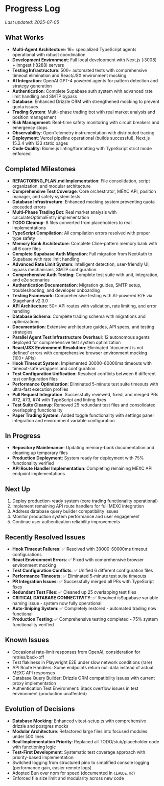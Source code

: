 # Progress Log

_Last updated: 2025-07-05_

## What Works
- **Multi-Agent Architecture**: 16+ specialized TypeScript agents operational with robust coordination
- **Development Environment**: Full local development with Next.js (:3008) + Inngest (:8288) servers  
- **Testing Infrastructure**: 500+ automated tests with comprehensive timeout elimination and React/JSX environment mocking
- **AI Integration**: OpenAI GPT-4 powered agents for pattern detection and strategy generation
- **Authentication**: Complete Supabase auth system with advanced rate limit handling and SMTP bypass
- **Database**: Enhanced Drizzle ORM with strengthened mocking to prevent quota issues
- **Trading System**: Multi-phase trading bot with real market analysis and position management
- **Risk Management**: Real-time safety monitoring with circuit breakers and emergency stops
- **Observability**: OpenTelemetry instrumentation with distributed tracing
- **Deployment**: Vercel pipeline operational (builds successful), Next.js 15.3.4 with 133 static pages
- **Code Quality**: Biome.js linting/formatting with TypeScript strict mode enforced

## Completed Milestones
- **REFACTORING_PLAN.md Implementation**: File consolidation, script organization, and modular architecture
- **Comprehensive Test Coverage**: Core orchestrator, MEXC API, position manager, and safety system tests
- **Database Infrastructure**: Enhanced mocking system preventing quota exceeded errors
- **Multi-Phase Trading Bot**: Real market analysis with calculateOptimalEntry implementation
- **TODO Cleanup**: 8 files converted from placeholders to real implementations
- **TypeScript Compilation**: All compilation errors resolved with proper type safety
- **Memory Bank Architecture**: Complete Cline-pattern memory bank with all 6 core files
- **Complete Supabase Auth Migration**: Full migration from NextAuth to Supabase with rate limit handling
- **Advanced Rate Limit System**: Intelligent detection, user-friendly UI, bypass mechanisms, SMTP configuration
- **Comprehensive Auth Testing**: Complete test suite with unit, integration, and e2e scenarios
- **Authentication Documentation**: Migration guides, SMTP setup, troubleshooting, and developer onboarding
- **Testing Framework**: Comprehensive testing with AI-powered E2E via Stagehand v2.3.0
- **API Architecture**: 50+ API routes with validation, rate limiting, and error handling
- **Database Schema**: Complete trading schema with migrations and optimizations
- **Documentation**: Extensive architecture guides, API specs, and testing strategies
- **Parallel Agent Test Infrastructure Overhaul**: 12 autonomous agents deployed for comprehensive test system optimization
- **React/JSX Environment Resolution**: Eliminated 'document is not defined' errors with comprehensive browser environment mocking (100+ APIs)
- **Hook Timeout System**: Implemented 30000-60000ms timeouts with timeout-safe wrappers and configuration
- **Test Configuration Unification**: Resolved conflicts between 6 different test configuration files
- **Performance Optimization**: Eliminated 5-minute test suite timeouts with ultra-fast execution profiles
- **Pull Request Integration**: Successfully reviewed, fixed, and merged PRs #72, #73, #74 with TypeScript and linting fixes
- **Test Suite Cleanup**: Removed 25 redundant test files and consolidated overlapping functionality
- **Paper Trading System**: Added toggle functionality with settings panel integration and environment variable configuration

## In Progress
- **Repository Maintenance**: Updating memory-bank documentation and cleaning up temporary files
- **Production Deployment**: System ready for deployment with 75% functionality verified
- **API Route Handler Implementation**: Completing remaining MEXC API endpoint implementations

## Next Up
1. Deploy production-ready system (core trading functionality operational)
2. Implement remaining API route handlers for full MEXC integration
3. Address database query builder compatibility issues
4. Monitor production system performance and user engagement
5. Continue user authentication reliability improvements

## Recently Resolved Issues
- **Hook Timeout Failures**: ✅ Resolved with 30000-60000ms timeout configurations
- **React Environment Errors**: ✅ Fixed with comprehensive browser environment mocking
- **Test Configuration Conflicts**: ✅ Unified 6 different configuration files
- **Performance Timeouts**: ✅ Eliminated 5-minute test suite timeouts
- **PR Integration Issues**: ✅ Successfully merged all PRs with TypeScript fixes
- **Redundant Test Files**: ✅ Cleaned up 25 overlapping test files
- **CRITICAL DATABASE CONNECTIVITY**: ✅ Resolved isSupabase variable naming issue - system now fully operational
- **Auto-Sniping System**: ✅ Completely restored - automated trading now functional
- **Production Testing**: ✅ Comprehensive testing completed - 75% system functionality verified

## Known Issues
- Occasional rate-limit responses from OpenAI; consideration for retries/back-off
- Test flakiness in Playwright E2E under slow network conditions (rare)
- API Route Handlers: Some endpoints return null data instead of actual MEXC API responses
- Database Query Builder: Drizzle ORM compatibility issues with current proxy implementation
- Authentication Test Environment: Stack overflow issues in test environment (production unaffected)

## Evolution of Decisions
- **Database Mocking**: Enhanced vitest-setup.ts with comprehensive drizzle and postgres mocks
- **Modular Architecture**: Refactored large files into focused modules under 500 lines
- **Real Implementation Priority**: Replaced all TODO/stub/placeholder code with functioning logic
- **Test-First Development**: Systematic test coverage approach with priority-based implementation
- Switched logging from structured pino to simplified console logging (performance gain, easier remote logs)
- Adopted Bun over npm for speed (documented in `CLAUDE.md`)
- Enforced file size limit and modularity across new code
